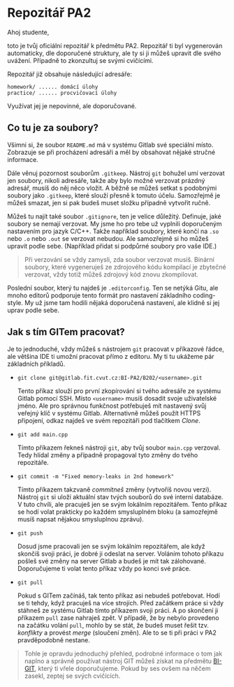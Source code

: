 # Repozitář PA2

Ahoj studente,

toto je tvůj oficiální repozitář k předmětu PA2. Repozitář ti byl vygenerován automaticky, dle doporučené struktury, ale ty si ji můžeš upravit dle svého uvážení. Případně to zkonzultuj se svými cvičícími.

Repozitář již obsahuje následující adresáře:

```
homework/ ...... domácí úlohy
practice/ ...... procvičovací úlohy
```

Využívat jej je nepovinné, ale doporučované.

## Co tu je za soubory?

Všimni si, že soubor `README.md` má v systému Gitlab své speciální místo. Zobrazuje se při procházení adresáři a měl by obsahovat nějaké stručné informace.

Dále věnuj pozornost souborům `.gitkeep`. Nástroj `git` bohužel umí verzovat jen soubory, nikoli adresáře, takže aby bylo možné verzovat prázdný adresář, musíš do něj něco vložit. A běžně se můžeš setkat s podobnými soubory jako `.gitkeep`, které slouží přesně k tomuto účelu. Samozřejmě je můžeš smazat, jen si pak budeš muset složku případně vytvořit ručně.

Můžeš tu najít také soubor `.gitignore`, ten je velice důležitý. Definuje, jaké soubory se nemají verzovat. My jsme ho pro tebe už vyplnili doporučeným nastavením pro jazyk C/C++. Takže například soubory, které končí na `.so` nebo `.o` nebo `.out` se verzovat nebudou. Ale samozřejmě si ho můžeš upravit podle sebe. (Například přidat si podpůrné soubory pro vaše IDE.)

> Při verzování se vždy zamysli, zda soubor verzovat musíš. Binární soubory, které vygeneruješ ze zdrojového kódu kompilací je zbytečné verzovat, vždy totiž můžeš zdrojový kód znovu zkompilovat.

Poslední soubor, který tu najdeš je `.editorconfig`. Ten se netýká Gitu, ale mnoho editorů podporuje tento formát pro nastavení základního coding-style. My už jsme tam hodili nějaká doporučená nastavení, ale klidně si jej uprav podle sebe.

## Jak s tím GITem pracovat?

Je to jednoduché, vždy můžeš s nástrojem `git` pracovat v příkazové řádce, ale většina IDE ti umožní pracovat přímo z editoru. My ti tu ukážeme pár základních příkladů.

- `git clone git@gitlab.fit.cvut.cz:BI-PA2/B202/<username>.git`

	Tento příkaz slouží pro první zkopírování si tvého adresáře ze systému Gitlab pomocí SSH. Místo `<username>` musíš dosadit svoje uživatelské jméno. Ale pro správnou funkčnost potřebuješ mít nastavený svůj veřejný klíč v systému Gitlab. Alternativně můžeš použít HTTPS připojení, odkaz najdeš ve svém repozitáři pod tlačítkem _Clone_.

- `git add main.cpp`

	Tímto příkazem řekneš nástroji `git`, aby tvůj soubor `main.cpp` verzoval. Tedy hlídal změny a případně propagoval tyto změny do tvého repozitáře.

- `git commit -m "Fixed memory-leaks in 2nd homework"`

  Tímto příkazem takzvaně _commitneš_ změny (vytvoříš novou verzi). Nástroj `git` si uloží aktuální stav tvých souborů do své interní databáze. V tuto chvíli, ale pracuješ jen se svým lokálním repozitářem. Tento příkaz se hodí volat prakticky po každém smysluplném bloku (a samozřejmě musíš napsat nějakou smysluplnou zprávu).

- `git push`

  Dosud jsme pracovali jen se svým lokálním repozitářem, ale když skončíš svoji práci, je dobré ji odeslat na server. Voláním tohoto příkazu pošleš své změny na server Gitlab a budeš je mít tak zálohované. Doporučujeme ti volat tento příkaz vždy po konci své práce.

- `git pull`

  Pokud s GITem začínáš, tak tento příkaz asi nebudeš potřebovat. Hodí se ti tehdy, když pracuješ na více strojích. Před začátkem práce si vždy stáhneš ze systému Gitlab tímto příkazem svoji práci. A po skončení ji příkazem `pull` zase nahraješ zpět. V případě, že by nebylo provedeno na začátku volání `pull`, mohlo by se stát, že budeš muset řešit tzv. _konflikty_ a provést _merge_ (sloučení změn). Ale to se ti při práci v PA2 pravděpodobně nestane.

> Tohle je opravdu jednoduchý přehled, podrobné informace o tom jak naplno a správně používat nástroj GIT můžeš získat na předmětu [BI-GIT](https://courses.fit.cvut.cz/BI_GIT/), který ti vřele doporučujeme. Pokud by ses ovšem na něčem zasekl, zeptej se svých cvičících.
